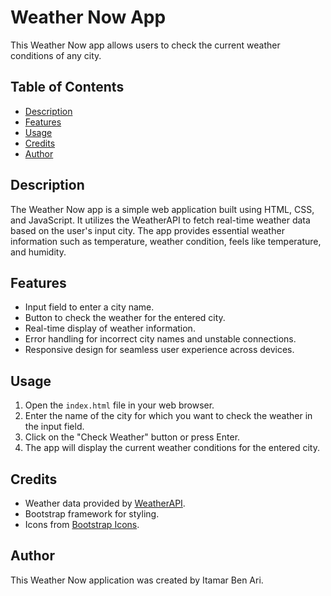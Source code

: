 # Weather Now App

This Weather Now app allows users to check the current weather conditions of any city.

## Table of Contents

- [Description](#description)
- [Features](#features)
- [Usage](#usage)
- [Credits](#credits)
- [Author](#license)

## Description

The Weather Now app is a simple web application built using HTML, CSS, and JavaScript. It utilizes the WeatherAPI to fetch real-time weather data based on the user's input city. The app provides essential weather information such as temperature, weather condition, feels like temperature, and humidity.

## Features

- Input field to enter a city name.
- Button to check the weather for the entered city.
- Real-time display of weather information.
- Error handling for incorrect city names and unstable connections.
- Responsive design for seamless user experience across devices.

## Usage

1. Open the `index.html` file in your web browser.
2. Enter the name of the city for which you want to check the weather in the input field.
3. Click on the "Check Weather" button or press Enter.
4. The app will display the current weather conditions for the entered city.

## Credits

- Weather data provided by [WeatherAPI](https://www.weatherapi.com/).
- Bootstrap framework for styling.
- Icons from [Bootstrap Icons](https://icons.getbootstrap.com/).

## Author

This Weather Now application was created by Itamar Ben Ari.
